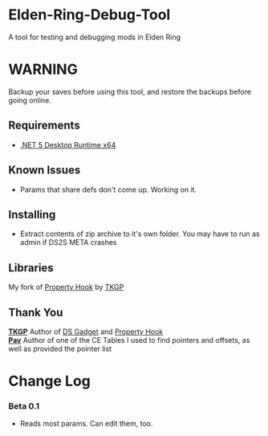 # Elden-Ring-Debug-Tool
A tool for testing and debugging mods in Elden Ring

 
# WARNING  
Backup your saves before using this tool, and restore the backups before going online.  

## Requirements 
* [.NET 5 Desktop Runtime x64](https://download.visualstudio.microsoft.com/download/pr/b1902c77-e022-4b3e-a01a-e8830df936ff/09d0957435bf8c37eae11b4962d4221b/windowsdesktop-runtime-5.0.15-win-x64.exe)  

## Known Issues
* Params that share defs don't come up. Working on it.  

## Installing  
* Extract contents of zip archive to it's own folder. You may have to run as admin if DS2S META crashes  

## Libraries
My fork of [Property Hook](https://github.com/Nordgaren/PropertyHook) by [TKGP](https://github.com/JKAnderson/)  

## Thank You  
**[TKGP](https://github.com/JKAnderson/)** Author of [DS Gadget](https://github.com/JKAnderson/DS-Gadget) and [Property Hook](https://github.com/JKAnderson/PropertyHook)  
**[Pav]()** Author of one of the CE Tables I used to find pointers and offsets, as well as provided the pointer list  

# Change Log  
### Beta 0.1  

* Reads most params. Can edit them, too.  
